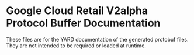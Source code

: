 # Google Cloud Retail V2alpha Protocol Buffer Documentation

These files are for the YARD documentation of the generated protobuf files.
They are not intended to be required or loaded at runtime.
